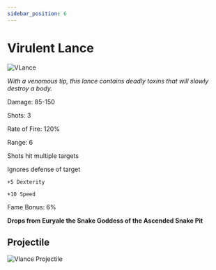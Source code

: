 ```yaml
---
sidebar_position: 6
---
```


# Virulent Lance

![VLance](https://vwiki.valorserver.com/api/item/picture/virulent%20lance)

<i>With a venomous tip, this lance contains deadly toxins that will slowly destroy a body.</i>

Damage: 85-150

Shots: 3

Rate of Fire: 120%

Range: 6

Shots hit multiple targets

Ignores defense of target

    +5 Dexterity
    
    +10 Speed

Fame Bonus: 6%

**Drops from Euryale the Snake Goddess of the Ascended Snake Pit**

## Projectile

![Vlance Projectile](https://cdn.discordapp.com/attachments/953134990428868629/994769726427369482/virulentlance.gif)
